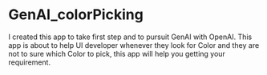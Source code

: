 # GenAI_colorPicking
I created this app to take first step and to pursuit GenAI with OpenAI. This app is about to help UI developer whenever they look for Color and they are not to sure which Color to pick, this app will help you getting your requirement.
